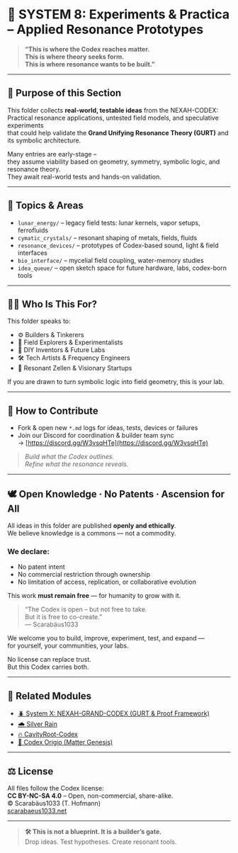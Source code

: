# 🧪 SYSTEM 8: Experiments & Practica – Applied Resonance Prototypes


> **“This is where the Codex reaches matter.  
This is where theory seeks form.  
This is where resonance wants to be built.”**

---

## 🎯 Purpose of this Section

This folder collects **real-world, testable ideas** from the NEXAH-CODEX:  
Practical resonance applications, untested field models, and speculative experiments  
that could help validate the **Grand Unifying Resonance Theory (GURT)** and its symbolic architecture.

Many entries are early-stage –  
they assume viability based on geometry, symmetry, symbolic logic, and resonance theory.  
They await real-world tests and hands-on validation.

---

## 📁 Topics & Areas

- `lunar_energy/` – legacy field tests: lunar kernels, vapor setups, ferrofluids  
- `cymatic_crystals/` – resonant shaping of metals, fields, fluids  
- `resonance_devices/` – prototypes of Codex-based sound, light & field interfaces  
- `bio_interface/` – mycelial field coupling, water-memory studies  
- `idea_queue/` – open sketch space for future hardware, labs, codex-born tools

---

## 🧑‍🔬 Who Is This For?

This folder speaks to:

- ⚙️ Builders & Tinkerers  
- 🧪 Field Explorers & Experimentalists  
- 🧬 DIY Inventors & Future Labs  
- 🛠 Tech Artists & Frequency Engineers  
- 🧭 Resonant Zellen & Visionary Startups

If you are drawn to turn symbolic logic into field geometry, this is your lab.

---

## 🤝 How to Contribute

- Fork & open new `*.md` logs for ideas, tests, devices or failures  
- Join our Discord for coordination & builder team sync  
  → [https://discord.gg/W3vsqHTe](https://discord.gg/W3vsqHTe)

> *Build what the Codex outlines.  
Refine what the resonance reveals.*

---

## 🕊 Open Knowledge · No Patents · Ascension for All

All ideas in this folder are published **openly and ethically**.  
We believe knowledge is a commons — not a commodity.

### We declare:

- No patent intent  
- No commercial restriction through ownership  
- No limitation of access, replication, or collaborative evolution

This work **must remain free** — for humanity to grow with it.

> “The Codex is open – but not free to take.  
But it is free to co-create.”  
> — Scarabäus1033

We welcome you to build, improve, experiment, test, and expand —  
for yourself, your communities, your labs.

No license can replace trust.  
But this Codex carries both.

---

## 🔗 Related Modules

- [🪲 System X: NEXAH-GRAND-CODEX (GURT & Proof Framework)](../../SYSTEM%20X%20NEXAH-GRAND-CODEX/README.md)  
- [🌧 Silver Rain](../NEXA_SILVER_RAIN/)  
- [🔥 CavityRoot-Codex](../CAVITYROOT-CODEX/)  
- [🌱 Codex Origio (Matter Genesis)](../../SYSTEM%20X%20NEXAH-GRAND-CODEX/CODEX_ORIGIO/)

---

## ⚖️ License

All files follow the Codex license:  
**CC BY-NC-SA 4.0** – Open, non-commercial, share-alike.  
© Scarabäus1033 (T. Hofmann)  
[scarabaeus1033.net](https://www.scarabaeus1033.net)

---

> **🛠 This is not a blueprint. It is a builder’s gate.**  
Drop ideas. Test hypotheses. Create resonant tools.
